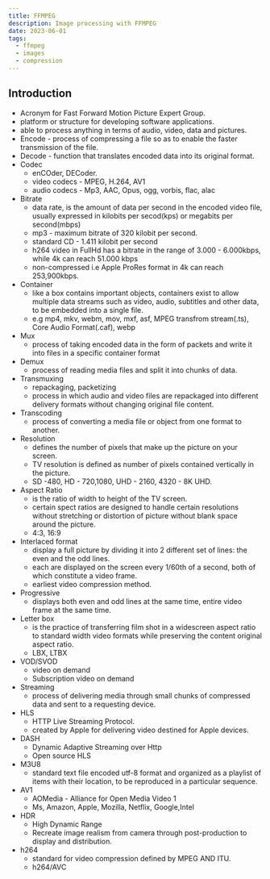 ```yaml
---
title: FFMPEG
description: Image processing with FFMPEG
date: 2023-06-01
tags:
  - ffmpeg
  - images
  - compression
---
```

## Introduction

  - Acronym for Fast Forward Motion Picture Expert Group.
  - platform or structure for developing software applications.
  - able to process anything in terms of audio, video, data and pictures.
  - Encode - process of compressing a file so as to enable the faster transmission of the file.
  - Decode - function that translates encoded data into its original format.
  - Codec
    - enCOder, DECoder.
    - video codecs - MPEG, H.264, AV1
    - audio codecs - Mp3, AAC, Opus, ogg, vorbis, flac, alac
  - Bitrate 
    - data rate, is the amount of data per second in the encoded video file, usually expressed in kilobits per secod(kps) or megabits per second(mbps)
    - mp3 - maximum bitrate of 320 kilobit per second.
    - standard CD - 1.411 kilobit per second
    - h264 video in FullHd has a bitrate in the range of 3.000 - 6.000kbps, while 4k can reach 51.000 kbps
    - non-compressed i.e Apple ProRes format in 4k can reach 253,900kbps.
  - Container
    - like a box contains important objects, containers exist to allow multiple data streams such as video, audio, subtitles and other data, to be embedded into a single file.
    - e.g mp4, mkv, webm, mov, mxf, asf, MPEG transfrom stream(.ts), Core Audio Format(.caf), webp
  - Mux
    - process of taking encoded data in the form of packets and write it into files in a specific container format
  - Demux
    - process of reading media files and split it into chunks of data.
  - Transmuxing
    - repackaging, packetizing
    - process in which audio and video files are repackaged into different delivery formats without changing original file content.
  - Transcoding
    - process of converting a media file or object from one format to another.
  - Resolution
    - defines the number of pixels that make up the picture on your screen.
    - TV resolution is defined as number of pixels contained vertically in the picture.
    - SD -480, HD - 720,1080, UHD - 2160, 4320 - 8K UHD.
  - Aspect Ratio
    - is the ratio of width to height of the TV screen.
    - certain spect ratios are designed to handle certain resolutions without stretching or distortion of picture without blank space around the picture.
    - 4:3, 16:9
  - Interlaced format
    - display a full picture by dividing it into 2 different set of lines: the even and the odd lines.
    - each are displayed on the screen every 1/60th of a second, both of which constitute a video frame.
    - earliest video compression method.
  - Progressive
    - displays both even and odd lines at the same time, entire video frame at the same time.
  - Letter box
    - is the practice of transferring film shot in a widescreen aspect ratio to standard width video formats while preserving the content original aspect ratio.
    - LBX, LTBX
  - VOD/SVOD
    - video on demand
    - Subscription video on demand
  - Streaming
    - process of delivering media through small chunks of compressed data and sent to a requesting device.
  - HLS
    - HTTP Live Streaming Protocol.
    - created by Apple for delivering video destined for Apple devices.
  - DASH
    - Dynamic Adaptive Streaming over Http
    - Open source HLS
  - M3U8
    - standard text file encoded utf-8 format and organized as a playlist of items  with their location, to be reproduced in a particular sequence.
  - AV1
    - AOMedia - Alliance for Open Media Video 1
    - Ms, Amazon, Apple, Mozilla, Netflix, Google,Intel
  - HDR
    - High Dynamic Range
    - Recreate image realism from camera through post-production to display and distribution.
  - h264
    - standard for video compression defined by MPEG AND ITU.
    - h264/AVC
  
    